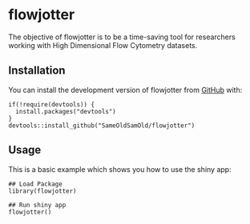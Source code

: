 
<!-- README.md is generated from README.Rmd. Please edit that file -->

# flowjotter

<!-- badges: start -->
<!-- badges: end -->

The objective of flowjotter is to be a time-saving tool for researchers
working with High Dimensional Flow Cytometry datasets.

## Installation

You can install the development version of flowjotter from
[GitHub](https://github.com/) with:

    if(!require(devtools)) {
      install.packages("devtools")
    } 
    devtools::install_github("SameOldSamOld/flowjotter")

## Usage

This is a basic example which shows you how to use the shiny app:

    ## Load Package
    library(flowjotter)

    ## Run shiny app
    flowjotter()
